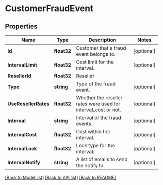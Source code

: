 # CustomerFraudEvent

## Properties

Name | Type | Description | Notes
------------ | ------------- | ------------- | -------------
**Id** | **float32** | Customer that a fraud event belongs to. | [optional] 
**IntervalLimit** | **float32** | Cost limit for the interval. | [optional] 
**ResellerId** | **float32** | Reseller | 
**Type** | **string** | Type of the fraud event. | [optional] 
**UseResellerRates** | **float32** | Whether the reseller rates were used for interval_cost or not. | [optional] 
**Interval** | **string** | Interval of the fraud events. | [optional] 
**IntervalCost** | **float32** | Cost within the interval. | [optional] 
**IntervalLock** | **float32** | Lock type for the interval. | [optional] 
**IntervalNotify** | **string** | A list of emails to send the notify to. | [optional] 

[[Back to Model list]](../README.md#documentation-for-models) [[Back to API list]](../README.md#documentation-for-api-endpoints) [[Back to README]](../README.md)


